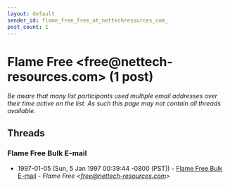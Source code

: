 ```yaml
---
layout: default
sender_id: flame_free_free_at_nettechresources_com_
post_count: 1
---
```


# Flame Free <free<span>@</span>nettech-resources.com> (1 post)

_Be aware that many list participants used multiple email addresses over their time active on the list. As such this page may not contain all threads available._

## Threads

### Flame Free Bulk E-mail
+ 1997-01-05 (Sun, 5 Jan 1997 00:39:44 -0800 (PST)) - [Flame Free Bulk E-mail](/archive/1997/01/2dfbc3d6787fcc5541aa3221b91fbdfe648f3a9914201441f21dcb945b9f164c) - _Flame Free \<free@nettech-resources.com\>_

